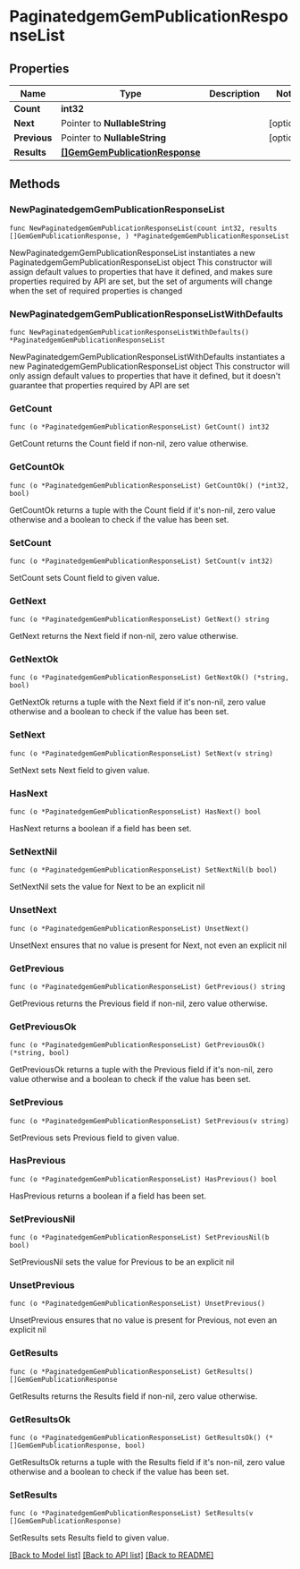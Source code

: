 # PaginatedgemGemPublicationResponseList

## Properties

Name | Type | Description | Notes
------------ | ------------- | ------------- | -------------
**Count** | **int32** |  | 
**Next** | Pointer to **NullableString** |  | [optional] 
**Previous** | Pointer to **NullableString** |  | [optional] 
**Results** | [**[]GemGemPublicationResponse**](GemGemPublicationResponse.md) |  | 

## Methods

### NewPaginatedgemGemPublicationResponseList

`func NewPaginatedgemGemPublicationResponseList(count int32, results []GemGemPublicationResponse, ) *PaginatedgemGemPublicationResponseList`

NewPaginatedgemGemPublicationResponseList instantiates a new PaginatedgemGemPublicationResponseList object
This constructor will assign default values to properties that have it defined,
and makes sure properties required by API are set, but the set of arguments
will change when the set of required properties is changed

### NewPaginatedgemGemPublicationResponseListWithDefaults

`func NewPaginatedgemGemPublicationResponseListWithDefaults() *PaginatedgemGemPublicationResponseList`

NewPaginatedgemGemPublicationResponseListWithDefaults instantiates a new PaginatedgemGemPublicationResponseList object
This constructor will only assign default values to properties that have it defined,
but it doesn't guarantee that properties required by API are set

### GetCount

`func (o *PaginatedgemGemPublicationResponseList) GetCount() int32`

GetCount returns the Count field if non-nil, zero value otherwise.

### GetCountOk

`func (o *PaginatedgemGemPublicationResponseList) GetCountOk() (*int32, bool)`

GetCountOk returns a tuple with the Count field if it's non-nil, zero value otherwise
and a boolean to check if the value has been set.

### SetCount

`func (o *PaginatedgemGemPublicationResponseList) SetCount(v int32)`

SetCount sets Count field to given value.


### GetNext

`func (o *PaginatedgemGemPublicationResponseList) GetNext() string`

GetNext returns the Next field if non-nil, zero value otherwise.

### GetNextOk

`func (o *PaginatedgemGemPublicationResponseList) GetNextOk() (*string, bool)`

GetNextOk returns a tuple with the Next field if it's non-nil, zero value otherwise
and a boolean to check if the value has been set.

### SetNext

`func (o *PaginatedgemGemPublicationResponseList) SetNext(v string)`

SetNext sets Next field to given value.

### HasNext

`func (o *PaginatedgemGemPublicationResponseList) HasNext() bool`

HasNext returns a boolean if a field has been set.

### SetNextNil

`func (o *PaginatedgemGemPublicationResponseList) SetNextNil(b bool)`

 SetNextNil sets the value for Next to be an explicit nil

### UnsetNext
`func (o *PaginatedgemGemPublicationResponseList) UnsetNext()`

UnsetNext ensures that no value is present for Next, not even an explicit nil
### GetPrevious

`func (o *PaginatedgemGemPublicationResponseList) GetPrevious() string`

GetPrevious returns the Previous field if non-nil, zero value otherwise.

### GetPreviousOk

`func (o *PaginatedgemGemPublicationResponseList) GetPreviousOk() (*string, bool)`

GetPreviousOk returns a tuple with the Previous field if it's non-nil, zero value otherwise
and a boolean to check if the value has been set.

### SetPrevious

`func (o *PaginatedgemGemPublicationResponseList) SetPrevious(v string)`

SetPrevious sets Previous field to given value.

### HasPrevious

`func (o *PaginatedgemGemPublicationResponseList) HasPrevious() bool`

HasPrevious returns a boolean if a field has been set.

### SetPreviousNil

`func (o *PaginatedgemGemPublicationResponseList) SetPreviousNil(b bool)`

 SetPreviousNil sets the value for Previous to be an explicit nil

### UnsetPrevious
`func (o *PaginatedgemGemPublicationResponseList) UnsetPrevious()`

UnsetPrevious ensures that no value is present for Previous, not even an explicit nil
### GetResults

`func (o *PaginatedgemGemPublicationResponseList) GetResults() []GemGemPublicationResponse`

GetResults returns the Results field if non-nil, zero value otherwise.

### GetResultsOk

`func (o *PaginatedgemGemPublicationResponseList) GetResultsOk() (*[]GemGemPublicationResponse, bool)`

GetResultsOk returns a tuple with the Results field if it's non-nil, zero value otherwise
and a boolean to check if the value has been set.

### SetResults

`func (o *PaginatedgemGemPublicationResponseList) SetResults(v []GemGemPublicationResponse)`

SetResults sets Results field to given value.



[[Back to Model list]](../README.md#documentation-for-models) [[Back to API list]](../README.md#documentation-for-api-endpoints) [[Back to README]](../README.md)


